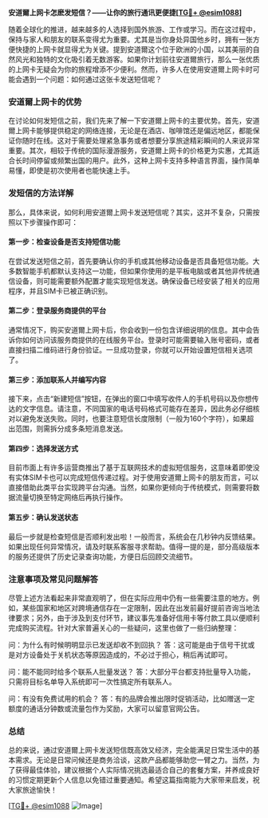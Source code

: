 **安道爾上网卡怎麽发短信？——让你的旅行通讯更便捷[[TG💪+ @esim1088](https://t.me/s/esim1088)]**

随着全球化的推进，越来越多的人选择到国外旅游、工作或学习。而在这过程中，保持与家人和朋友的联系变得尤为重要。尤其是当你身处异国他乡时，拥有一张方便快捷的上网卡就显得尤为关键。提到安道爾这个位于欧洲的小国，以其美丽的自然风光和独特的文化吸引着无数游客。如果你计划前往安道爾旅行，那么一张优质的上网卡无疑会为你的旅程增添不少便利。然而，许多人在使用安道爾上网卡时可能会遇到一个问题：如何通过这张卡发送短信呢？

### 安道爾上网卡的优势

在讨论如何发短信之前，我们先来了解一下安道爾上网卡的主要优势。首先，安道爾上网卡能够提供稳定的网络连接，无论是在酒店、咖啡馆还是偏远地区，都能保证你随时在线。这对于需要处理紧急事务或者想要分享旅途精彩瞬间的人来说非常重要。其次，相较于传统的国际漫游服务，安道爾上网卡的价格更为实惠，尤其适合长时间停留或频繁出国的用户。此外，这种上网卡支持多种语言界面，操作简单易懂，即使是初次使用者也能快速上手。

### 发短信的方法详解

那么，具体来说，如何利用安道爾上网卡发送短信呢？其实，这并不复杂，只需按照以下步骤操作即可：

#### 第一步：检查设备是否支持短信功能

在尝试发送短信之前，首先要确认你的手机或其他移动设备是否具备短信功能。大多数智能手机都默认支持这一功能，但如果你使用的是平板电脑或者其他非传统通信设备，则可能需要额外配置才能实现短信发送。确保设备已经安装了相关的应用程序，并且SIM卡已被正确识别。

#### 第二步：登录服务商提供的平台

通常情况下，购买安道爾上网卡后，你会收到一份包含详细说明的信息。其中会告诉你如何访问该服务商提供的在线服务平台。登录时可能需要输入账号密码，或者直接扫描二维码进行身份验证。一旦成功登录，你就可以开始设置短信相关选项了。

#### 第三步：添加联系人并编写内容

接下来，点击“新建短信”按钮，在弹出的窗口中填写收件人的手机号码以及你想传达的文字信息。请注意，不同国家的电话号码格式可能存在差异，因此务必仔细核对以避免发送失败。同时，也要注意短信长度限制（一般为160个字符），如果超出范围，则需拆分成多条短消息发送。

#### 第四步：选择发送方式

目前市面上有许多运营商推出了基于互联网技术的虚拟短信服务，这意味着即使没有实体SIM卡也可以完成短信传递过程。对于使用安道爾上网卡的朋友而言，可以直接借助此类平台实现跨平台沟通。当然，如果你更倾向于传统模式，则需要将数据流量切换至特定网络后再执行操作。

#### 第五步：确认发送状态

最后一步就是检查短信是否顺利发出啦！一般而言，系统会在几秒钟内反馈结果。如果出现任何异常情况，请及时联系客服寻求帮助。值得一提的是，部分高级版本的服务还提供了历史记录查询功能，方便日后回顾交流细节。

### 注意事项及常见问题解答

尽管上述方法看起来非常直观明了，但在实际应用中仍有一些需要注意的地方。例如，某些国家和地区对跨境通信存在一定限制，因此在出发前最好提前咨询当地法律要求；另外，由于涉及到支付环节，建议事先准备好信用卡等付款工具以便顺利完成购买流程。针对大家普遍关心的一些疑问，这里也做了一些归纳整理：

问：为什么有时候明明显示已发送却收不到回执？
答：这可能是由于信号干扰或是对方设备处于关机状态等原因造成的，不必过于担心，稍后再试即可。

问：能不能同时给多个联系人批量发送？
答：大部分平台都支持批量导入功能，只需将目标名单导入系统即可一次性搞定所有联系人。

问：有没有免费试用的机会？
答：有的品牌会推出限时促销活动，比如赠送一定额度的通话分钟数或流量包作为奖励，大家可以留意官网公告。

### 总结

总的来说，通过安道爾上网卡发送短信既高效又经济，完全能满足日常生活中的基本需求。无论是日常问候还是商务洽谈，这款产品都能够助您一臂之力。当然，为了获得最佳体验，建议根据个人实际情况挑选最适合自己的套餐方案，并养成良好的习惯定期更新个人信息以免错过重要通知。希望这篇指南能为大家带来启发，祝大家旅途愉快！

[[TG💪+ @esim1088](https://t.me/s/esim1088) ![Image](https://i.postimg.cc/4NQfJmqS/Snipaste-2025-05-13-00-14-12.png)]